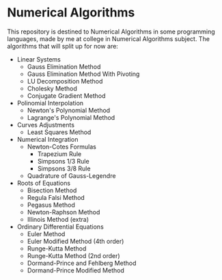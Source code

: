 # Numerical Algorithms

This repository is destined to Numerical Algorithms in some programming languages, made by me at college in Numerical Algorithms subject. The algorithms that will split up for now are:

- Linear Systems
  - Gauss Elimination Method
  - Gauss Elimination Method With Pivoting
  - LU Decomposition Method
  - Cholesky Method
  - Conjugate Gradient Method
- Polinomial Interpolation 
  - Newton's Polynomial Method
  - Lagrange's Polynomial Method
- Curves Adjustments
  - Least Squares Method
- Numerical Integration
  - Newton-Cotes Formulas
    - Trapezium Rule
    - Simpsons 1/3 Rule
    - Simpsons 3/8 Rule
  - Quadrature of Gauss-Legendre
- Roots of Equations
  - Bisection Method
  - Regula Falsi Method
  - Pegasus Method
  - Newton-Raphson Method
  - Illinois Method (extra)
- Ordinary Differential Equations
  - Euler Method
  - Euler Modified Method (4th order)
  - Runge-Kutta Method
  - Runge-Kutta Method (2nd order)
  - Dormand-Prince and Fehlberg Method
  - Dormand-Prince Modified Method
  
  
